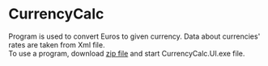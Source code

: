 # CurrencyCalc
Program is used to convert Euros to given currency. 
Data about currencies' rates are taken from Xml file.  
To use a program, download [zip file](bin/publish.zip) and start CurrencyCalc.UI.exe file.

